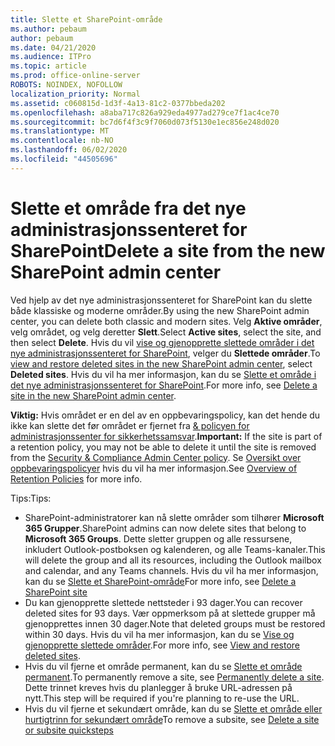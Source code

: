 ```yaml
---
title: Slette et SharePoint-område
ms.author: pebaum
author: pebaum
ms.date: 04/21/2020
ms.audience: ITPro
ms.topic: article
ms.prod: office-online-server
ROBOTS: NOINDEX, NOFOLLOW
localization_priority: Normal
ms.assetid: c060815d-1d3f-4a13-81c2-0377bbeda202
ms.openlocfilehash: a8aba717c826a929eda4977ad279ce7f1ac4ce70
ms.sourcegitcommit: bc7d6f4f3c9f7060d073f5130e1ec856e248d020
ms.translationtype: MT
ms.contentlocale: nb-NO
ms.lasthandoff: 06/02/2020
ms.locfileid: "44505696"
---
```

# <a name="delete-a-site-from-the-new-sharepoint-admin-center"></a><span data-ttu-id="062b8-102">Slette et område fra det nye administrasjonssenteret for SharePoint</span><span class="sxs-lookup"><span data-stu-id="062b8-102">Delete a site from the new SharePoint admin center</span></span>

<span data-ttu-id="062b8-103">Ved hjelp av det nye administrasjonssenteret for SharePoint kan du slette både klassiske og moderne områder.</span><span class="sxs-lookup"><span data-stu-id="062b8-103">By using the new SharePoint admin center, you can delete both classic and modern sites.</span></span> <span data-ttu-id="062b8-104">Velg **Aktive områder**, velg området, og velg deretter **Slett**.</span><span class="sxs-lookup"><span data-stu-id="062b8-104">Select **Active sites**, select the site, and then select **Delete**.</span></span> <span data-ttu-id="062b8-105">Hvis du vil [vise og gjenopprette slettede områder i det nye administrasjonssenteret for SharePoint](https://docs.microsoft.com/sharepoint/view-and-restore-deleted-sites-in-new-admin-center), velger du **Slettede områder**.</span><span class="sxs-lookup"><span data-stu-id="062b8-105">To [view and restore deleted sites in the new SharePoint admin center](https://docs.microsoft.com/sharepoint/view-and-restore-deleted-sites-in-new-admin-center), select **Deleted sites**.</span></span> <span data-ttu-id="062b8-106">Hvis du vil ha mer informasjon, kan du se [Slette et område i det nye administrasjonssenteret for SharePoint](https://docs.microsoft.com/sharepoint/delete-site-collection#delete-a-site-in-the-new-sharepoint-admin-center).</span><span class="sxs-lookup"><span data-stu-id="062b8-106">For more info, see [Delete a site in the new SharePoint admin center](https://docs.microsoft.com/sharepoint/delete-site-collection#delete-a-site-in-the-new-sharepoint-admin-center).</span></span>

<span data-ttu-id="062b8-107">**Viktig:** Hvis området er en del av en oppbevaringspolicy, kan det hende du ikke kan slette det før området er fjernet fra [ &amp; policyen for administrasjonssenter for sikkerhetssamsvar](https://protection.office.com/?rfr=AdminCenter#/homepage).</span><span class="sxs-lookup"><span data-stu-id="062b8-107">**Important:** If the site is part of a retention policy, you may not be able to delete it until the site is removed from the [Security &amp; Compliance Admin Center policy](https://protection.office.com/?rfr=AdminCenter#/homepage).</span></span> <span data-ttu-id="062b8-108">Se [Oversikt over oppbevaringspolicyer](https://docs.microsoft.com/microsoft-365/compliance/retention-policies) hvis du vil ha mer informasjon.</span><span class="sxs-lookup"><span data-stu-id="062b8-108">See [Overview of Retention Policies](https://docs.microsoft.com/microsoft-365/compliance/retention-policies) for more info.</span></span> 

<span data-ttu-id="062b8-109">Tips:</span><span class="sxs-lookup"><span data-stu-id="062b8-109">Tips:</span></span>
- <span data-ttu-id="062b8-110">SharePoint-administratorer kan nå slette områder som tilhører **Microsoft 365 Grupper**.</span><span class="sxs-lookup"><span data-stu-id="062b8-110">SharePoint admins can now delete sites that belong to **Microsoft 365 Groups**.</span></span> <span data-ttu-id="062b8-111">Dette sletter gruppen og alle ressursene, inkludert Outlook-postboksen og kalenderen, og alle Teams-kanaler.</span><span class="sxs-lookup"><span data-stu-id="062b8-111">This will delete the group and all its resources, including the Outlook mailbox and calendar, and any Teams channels.</span></span> <span data-ttu-id="062b8-112">Hvis du vil ha mer informasjon, kan du se [Slette et SharePoint-område](https://docs.microsoft.com/sharepoint/manage-sites-in-new-admin-center#delete-a-site)</span><span class="sxs-lookup"><span data-stu-id="062b8-112">For more info, see [Delete a SharePoint site](https://docs.microsoft.com/sharepoint/manage-sites-in-new-admin-center#delete-a-site)</span></span>
- <span data-ttu-id="062b8-113">Du kan gjenopprette slettede nettsteder i 93 dager.</span><span class="sxs-lookup"><span data-stu-id="062b8-113">You can recover deleted sites for 93 days.</span></span> <span data-ttu-id="062b8-114">Vær oppmerksom på at slettede grupper må gjenopprettes innen 30 dager.</span><span class="sxs-lookup"><span data-stu-id="062b8-114">Note that deleted groups must be restored within 30 days.</span></span> <span data-ttu-id="062b8-115">Hvis du vil ha mer informasjon, kan du se [Vise og gjenopprette slettede områder](https://docs.microsoft.com/sharepoint/view-and-restore-deleted-sites-in-new-admin-center).</span><span class="sxs-lookup"><span data-stu-id="062b8-115">For more info, see [View and restore deleted sites](https://docs.microsoft.com/sharepoint/view-and-restore-deleted-sites-in-new-admin-center).</span></span>
- <span data-ttu-id="062b8-116">Hvis du vil fjerne et område permanent, kan du se [Slette et område permanent](https://docs.microsoft.com/sharepoint/delete-site-collection#permanently-delete-a-site).</span><span class="sxs-lookup"><span data-stu-id="062b8-116">To permanently remove a site, see [Permanently delete a site](https://docs.microsoft.com/sharepoint/delete-site-collection#permanently-delete-a-site).</span></span> <span data-ttu-id="062b8-117">Dette trinnet kreves hvis du planlegger å bruke URL-adressen på nytt.</span><span class="sxs-lookup"><span data-stu-id="062b8-117">This step will be required if you're planning to re-use the URL.</span></span> 
- <span data-ttu-id="062b8-118">Hvis du vil fjerne et sekundært område, kan du se [Slette et område eller hurtigtrinn for sekundært område](https://support.office.com/article/Delete-a-SharePoint-site-or-subsite-bc37b743-0cef-475e-9a8c-8fc4d40179fb#__bkmkshortcut)</span><span class="sxs-lookup"><span data-stu-id="062b8-118">To remove a subsite, see [Delete a site or subsite quicksteps](https://support.office.com/article/Delete-a-SharePoint-site-or-subsite-bc37b743-0cef-475e-9a8c-8fc4d40179fb#__bkmkshortcut)</span></span>
